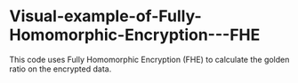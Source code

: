 # Visual-example-of-Fully-Homomorphic-Encryption---FHE
This code uses Fully Homomorphic Encryption (FHE) to calculate the golden ratio on the encrypted data.
